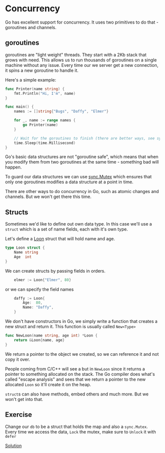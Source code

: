 # Concurrency

Go has excellent support for concurrency. It uses two primitives to do that -
goroutines and channels.

## goroutines

goroutines are "light weight" threads. They start with a 2Kb stack that grows
with need. This allows us to run thousands of goroutines on a single machine
without any issue. Every time our we server get a new connection, it spins a new
goroutine to handle it. 

Here's a simple example:

```go
func Printer(name string) {
	fmt.Println("Hi, I'm", name)
}

func main() {
	names := []string{"Bugs", "Daffy", "Elmer"}

	for _, name := range names {
		go Printer(name)
	}

	// Wait for the goroutines to finish (there are better ways, see sync.WaitGroup
	time.Sleep(time.Millisecond)
}
```

Go's basic data structures are not "goroutine safe", which means that when you
modify them from two goroutines at the same time - something bad will happen.

To guard our data structures we can use [sync.Mutex][mutex] which ensures that
only one goroutines modifies a data structure at a point in time.

There are other ways to do concurrency in Go, such as atomic changes and
channels. But we won't get there this time.

[mutex]: https://golang.org/pkg/sync/#Mutex


## Structs

Sometimes we'd like to define out own data type. In this case we'll use a
`struct` which is a set of name fields, each with it's own type.

Let's define a [Loon][loon] struct that will hold name and age.

```go
type Loon struct {
	Name string
	Age  int
}
```

We can create structs by passing fields in orders.

```go
	elmer := Loon{"Elmer", 80}
```

or we can specify the field names

```go
	daffy := Loon{
		Age:  80,
		Name: "Daffy",
	}
```

We don't have constructors in Go, we simply write a function that creates a new
struct and return it. This function is  usually called `New<Type>`

```go
func NewLoon(name string, age int) *Loon {
	return &Loon{name, age}
}
```

We return a pointer to the object we created, so we can reference it and not
copy it over.

People coming from C/C++ will see a but in `NewLoon` since it returns a pointer
to something allocated on the stack. The Go compiler does what's called "escape
analysis" and sees that we return a pointer to the new allocated `Loon` so it'll
create it on the heap.

`struct`s can also have methods, embed others and much more. But we won't get
into that.

[loon]: https://en.wikipedia.org/wiki/Looney_Tunes

## Exercise

Change our `db` to be a struct that holds the map and also a `sync.Mutex`.
Every time we access the data, `Lock` the mutex, make sure to `Unlock` it with
`defer`

[Solution](httpd.go)
